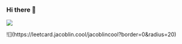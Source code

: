 ### Hi there 👋

<img src ="https://github-readme-streak-stats.herokuapp.com?user=AlexGavrilov939&theme=darcula&hide_border=true&background=FFFFFF00"/>
<br>
<p>
  ![](https://leetcard.jacoblin.cool/jacoblincool?border=0&radius=20)
</p>
